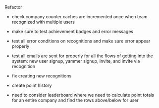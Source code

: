  Refactor
 - check company counter caches are incremented once when team recognized with multiple users
 - make sure to test achievement badges and error messages
 - test all error conditions on recognitions and make sure error appear properly
 - test all emails are sent for properly for all the flows of getting into the system: new user signup, yammer signup, invite, and invite via recognition

 - fix creating new recognitions
 - create point history
  - need to consider leaderboard where we need to calculate point totals for an entire company and find the rows above/below for user
